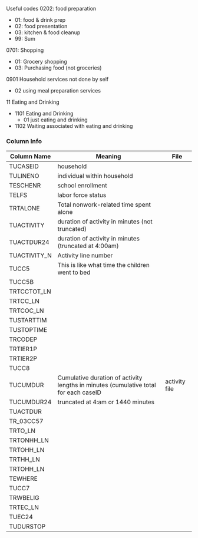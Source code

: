 Useful codes
0202: food preparation
- 01: food & drink prep
- 02: food presentation
- 03: kitchen & food cleanup
- 99: Sum

0701: Shopping
- 01: Grocery shopping
- 03: Purchasing food (not groceries)

0901 Household services not done by self
- 02 using meal preparation services

11 Eating and Drinking
- 1101 Eating and Drinking
    - 01 just eating and drinking
- 1102 Waiting associated with eating and drinking

### Column Info
|Column Name|Meaning|File
|-----------|-------|----|
|TUCASEID   |household||
|TULINENO |individual within household||
|TESCHENR|school enrollment||
|TELFS|labor force status||
|TRTALONE|Total nonwork-related time spent alone||
|TUACTIVITY|duration of activity in minutes (not truncated)|
|TUACTDUR24|duration of activity in minutes (truncated at 4:00am)|
|TUACTIVITY_N|Activity line number|
|TUCC5|This is like what time the children went to bed|
|TUCC5B||
|TRTCCTOT_LN||
|TRTCC_LN||
|TRTCOC_LN||
|TUSTARTTIM||
|TUSTOPTIME||
|TRCODEP||
|TRTIER1P||
|TRTIER2P||
|TUCC8||
|TUCUMDUR|Cumulative duration of activity lengths in minutes (cumulative total for each caseID|activity file|
|TUCUMDUR24|truncated at 4:am or 1440 minutes|
|TUACTDUR||
|TR_03CC57||
|TRTO_LN||
|TRTONHH_LN||
|TRTOHH_LN||
|TRTHH_LN||
|TRTOHH_LN||
|TEWHERE||
|TUCC7||
|TRWBELIG||
|TRTEC_LN||
|TUEC24||
|TUDURSTOP||
